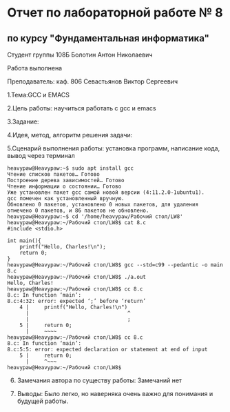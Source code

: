 # Отчет по лабораторной работе № 8
## по курсу "Фундаментальная информатика"

Студент группы 108Б Болотин Антон Николаевич

Работа выполнена

Преподаватель: каф. 806 Севастьянов Виктор Сергеевич

1.Тема:GCC и EMACS

2.Цель работы: научиться работать с gcc и emacs

З.3адание:

4.Идея, метод, алгоритм решения задачи: 


5.Сценарий выполнения работы: установка программ, написание кода, вывод через терминал



```
heavypaw@Heavypaw:~$ sudo apt install gcc
Чтение списков пакетов… Готово
Построение дерева зависимостей… Готово
Чтение информации о состоянии… Готово         
Уже установлен пакет gcc самой новой версии (4:11.2.0-1ubuntu1).
gcc помечен как установленный вручную.
Обновлено 0 пакетов, установлено 0 новых пакетов, для удаления отмечено 0 пакетов, и 86 пакетов не обновлено.
heavypaw@Heavypaw:~$ cd '/home/heavypaw/Рабочий стол/LW8'
heavypaw@Heavypaw:~/Рабочий стол/LW8$ cat 8.c
#include <stdio.h>

int main(){
    printf("Hello, Charles!\n");
    return 0;
}
heavypaw@Heavypaw:~/Рабочий стол/LW8$ gcc --std=c99 --pedantic -o main 8.c
heavypaw@Heavypaw:~/Рабочий стол/LW8$ ./a.out
Hello, Charles!
heavypaw@Heavypaw:~/Рабочий стол/LW8$ cc 8.c
8.c: In function ‘main’:
8.c:4:32: error: expected ‘;’ before ‘return’
    4 |     printf("Hello, Charles!\n")
      |                                ^
      |                                ;
    5 |     return 0;
      |     ~~~~                      
heavypaw@Heavypaw:~/Рабочий стол/LW8$ cc 8.c
8.c: In function ‘main’:
8.c:5:5: error: expected declaration or statement at end of input
    5 |     return 0;
      |     ^~~~
heavypaw@Heavypaw:~/Рабочий стол/LW8$
```

6. Замечания автора по существу работы: 
Замечаний нет

7. Выводы:
Было легко, но наверняка очень важно для понимания и будущей работы.
 
